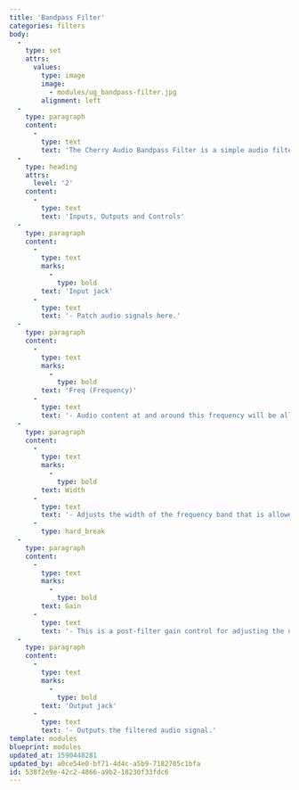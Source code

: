 ```yaml
---
title: 'Bandpass Filter'
categories: filters
body:
  -
    type: set
    attrs:
      values:
        type: image
        image:
          - modules/ug_bandpass-filter.jpg
        alignment: left
  -
    type: paragraph
    content:
      -
        type: text
        text: 'The Cherry Audio Bandpass Filter is a simple audio filter which allows frequency content at and around a specified frequency to pass through the filter while attenuating the signal above and below it. The width of the frequency band can be adjusted from quite wide to extremely narrow making this a tremendously versatile bandpass filter.'
  -
    type: heading
    attrs:
      level: '2'
    content:
      -
        type: text
        text: 'Inputs, Outputs and Controls'
  -
    type: paragraph
    content:
      -
        type: text
        marks:
          -
            type: bold
        text: 'Input jack'
      -
        type: text
        text: '- Patch audio signals here.'
  -
    type: paragraph
    content:
      -
        type: text
        marks:
          -
            type: bold
        text: 'Freq (Frequency)'
      -
        type: text
        text: '- Audio content at and around this frequency will be allowed to pass through the filter.'
  -
    type: paragraph
    content:
      -
        type: text
        marks:
          -
            type: bold
        text: Width
      -
        type: text
        text: '- Adjusts the width of the frequency band that is allowed to pass through the filter.'
      -
        type: hard_break
  -
    type: paragraph
    content:
      -
        type: text
        marks:
          -
            type: bold
        text: Gain
      -
        type: text
        text: '- This is a post-filter gain control for adjusting the output volume of the filter.'
  -
    type: paragraph
    content:
      -
        type: text
        marks:
          -
            type: bold
        text: 'Output jack'
      -
        type: text
        text: '- Outputs the filtered audio signal.'
template: modules
blueprint: modules
updated_at: 1590448281
updated_by: a0ce54e0-bf71-4d4c-a5b9-7182705c1bfa
id: 538f2e9e-42c2-4866-a9b2-18230f33fdc6
---
```

